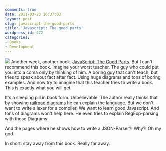 ```yaml
---
comments: true
date: 2011-03-23 16:37:03
layout: post
slug: javascript-the-good-parts
title: 'Javascript: The good parts'
wordpress_id: 472
categories:
- Books
- Development
---
```


[![](http://bitboxer.de/wp-content/uploads/javascript_the_goodparts.jpeg)](http://www.amazon.de/gp/product/0596517742/ref=as_li_ss_tl?ie=UTF8&tag=wannawork-21&linkCode=as2&camp=1638&creative=19454&creativeASIN=0596517742) Another week, another book. [JavaScript: The Good Parts](http://www.amazon.de/gp/product/0596517742/ref=as_li_ss_tl?ie=UTF8&tag=wannawork-21&linkCode=as2&camp=1638&creative=19454&creativeASIN=0596517742). But I can't recommend this book. Imagine your worst teacher. The guy who could put you into a coma only by thinking of him. A boring guy that can't teach, but tries to speak about fact after fact. Using huge diagrams and tons of boring examples. And now try to imagine that this teacher tries to write a book. This is exactly what you will get.

It's a sleeping pill in book form. Unbelievable. The author really thinks that by showing [railroad diagrams](http://en.wikipedia.org/wiki/Syntax_diagram) he can explain the language. But we don't want to write a lexer for a compiler. We want to learn good Javascript. And tons of diagrams won't help here. He even tries to explain RegExp-parsing with those Diagrams.

And the pages where he shows how to write a JSON-Parser?! Why?! Oh my god. 

In short: stay away from this book. Really far away.
